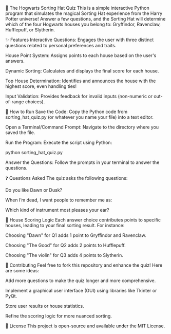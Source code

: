 🎩 The Hogwarts Sorting Hat Quiz
This is a simple interactive Python program that simulates the magical Sorting Hat experience from the Harry Potter universe! Answer a few questions, and the Sorting Hat will determine which of the four Hogwarts houses you belong to: Gryffindor, Ravenclaw, Hufflepuff, or Slytherin.

✨ Features
Interactive Questions: Engages the user with three distinct questions related to personal preferences and traits.

House Point System: Assigns points to each house based on the user's answers.

Dynamic Sorting: Calculates and displays the final score for each house.

Top House Determination: Identifies and announces the house with the highest score, even handling ties!

Input Validation: Provides feedback for invalid inputs (non-numeric or out-of-range choices).

🚀 How to Run
Save the Code: Copy the Python code from sorting_hat_quiz.py (or whatever you name your file) into a text editor.

Open a Terminal/Command Prompt: Navigate to the directory where you saved the file.

Run the Program: Execute the script using Python:

python sorting_hat_quiz.py

Answer the Questions: Follow the prompts in your terminal to answer the questions.

❓ Questions Asked
The quiz asks the following questions:

Do you like Dawn or Dusk?

When I’m dead, I want people to remember me as:

Which kind of instrument most pleases your ear?

🏡 House Scoring Logic
Each answer choice contributes points to specific houses, leading to your final sorting result. For instance:

Choosing "Dawn" for Q1 adds 1 point to Gryffindor and Ravenclaw.

Choosing "The Good" for Q2 adds 2 points to Hufflepuff.

Choosing "The violin" for Q3 adds 4 points to Slytherin.

🤝 Contributing
Feel free to fork this repository and enhance the quiz! Here are some ideas:

Add more questions to make the quiz longer and more comprehensive.

Implement a graphical user interface (GUI) using libraries like Tkinter or PyQt.

Store user results or house statistics.

Refine the scoring logic for more nuanced sorting.

📜 License
This project is open-source and available under the MIT License.

